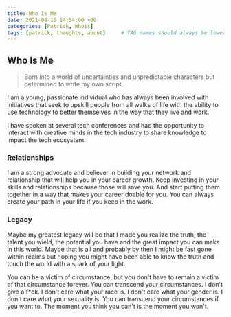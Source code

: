 ```yaml
---
title: Who Is Me
date: 2021-08-16 14:54:00 +00
categories: [Patrick, Whois]
tags: [patrick, thoughts, about]     # TAG names should always be lowercase
---
```

## Who Is Me

> Born into a world of uncertainties and 
> unpredictable characters but determined 
> to write my own script. 

I am a young, passionate individual who has always been involved with initiatives that seek to upskill people from all walks of life with the ability to use technology to better themselves in the way that they live and work. 

I have spoken at several tech conferences and had the opportunity to interact with creative minds in the tech industry to share knowledge to impact the tech ecosystem.

### Relationships
I am a strong advocate and believer in building your network and relationship that will help you in your career growth.
Keep investing in your skills and relationships because those will save you. And start putting them together in a way that makes your career doable for you. You can always create your path in your life if you keep in the work.

### Legacy
Maybe my greatest legacy will be that I made you realize the truth, the talent you wield, the potential you have and the great impact you can make in this world. Maybe that is all and probably by then I might be fast gone within realms but hoping you might have been able to know the truth and touch the world with a spark of your light.

You can be a victim of circumstance, but you don't have to remain a victim of that circumstance forever. You can transcend your circumstances. I don't give a f*ck. I don't care what your race is. I don't care what your gender is. I don't care what your sexuality is. You can transcend your circumstances if you want to. The moment you think you can't is the moment you won't. 